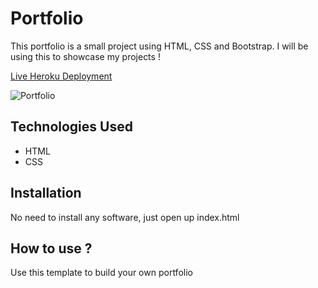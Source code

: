 # Portfolio

This portfolio is a small project using HTML, CSS and Bootstrap. I will be using this to showcase my projects !

[Live Heroku Deployment](https://portfolio-kyerstin1.herokuapp.com/)

![Portfolio](https://user-images.githubusercontent.com/80643320/141820072-d90256d7-5953-4d90-af8f-38b5480c5ea4.png)

## Technologies Used

* HTML
* CSS

## Installation

No need to install any software, just open up index.html

## How to use ?

Use this template to build your own portfolio
